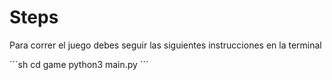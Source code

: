 # Steps

Para correr el juego debes seguir las siguientes instrucciones en la terminal 

´´´sh
cd game
python3 main.py
´´´